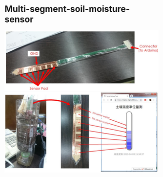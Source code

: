 # Multi-segment-soil-moisture-sensor

<center><img src="https://github.com/TripleC-Light/Multi-segment-soil-moisture-sensor/blob/master/image/sensor.jpg" width=600></center>

<center><img src="https://github.com/TripleC-Light/Multi-segment-soil-moisture-sensor/blob/master/image/GUI.jpg?raw=true" width=600></center>

